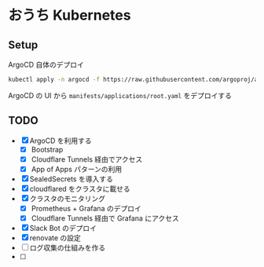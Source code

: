 # おうち Kubernetes

## Setup

ArgoCD 自体のデプロイ

```bash
kubectl apply -n argocd -f https://raw.githubusercontent.com/argoproj/argo-cd/stable/manifests/install.yaml
```

ArgoCD の UI から `manifests/applications/root.yaml` をデプロイする

## TODO

- [x] ArgoCD を利用する
  - [x] Bootstrap
  - [x] Cloudflare Tunnels 経由でアクセス
  - [x] App of Apps パターンの利用
- [x] SealedSecrets を導入する
- [x] cloudflared をクラスタに載せる
- [x] クラスタのモニタリング
  - [x] Prometheus + Grafana のデプロイ
  - [x] Cloudflare Tunnels 経由で Grafana にアクセス
- [x] Slack Bot のデプロイ
- [x] renovate の設定
- [ ] ログ収集の仕組みを作る
- [ ] 
